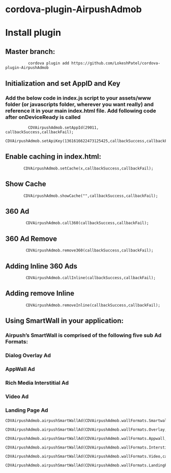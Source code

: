 # cordova-plugin-AirpushAdmob


# Install plugin

## Master branch:

 ```
           cordova plugin add https://github.com/LokeshPatel/cordova-plugin-AirpushAdmob
 ```

## Initialization and set AppID and Key

### Add the below code in index.js script to your assets/www folder (or javascripts folder, wherever you want really) and reference it in your main index.html file. Add following code after onDeviceReady is called
 ```
           CDVAirpushAdmob.setAppId(29011, callbackSuccess,callbackFail);
           CDVAirpushAdmob.setApiKey(1361616622473125425,callbackSuccess,callbackFail);
 ```

## Enable caching in index.html:
 ```
         CDVAirpushAdmob.setCache(x,callbackSuccess,callbackFail);
 ```

## Show Cache
```
        CDVAirpushAdmob.showCache("",callbackSuccess,callbackFail);
```

## 360 Ad
```
         CDVAirpushAdmob.call360(callbackSuccess,callbackFail);
```

## 360 Ad Remove
```
         CDVAirpushAdmob.remove360(callbackSuccess,callbackFail);
```

## Adding Inline 360 Ads
```
         CDVAirpushAdmob.callInline(callbackSuccess,callbackFail);
```

## Adding remove Inline
```
         CDVAirpushAdmob.removeInline(callbackSuccess,callbackFail);
```


## Using SmartWall in your application:
### Airpush’s SmartWall is comprised of the following five sub Ad Formats:
### Dialog Overlay Ad
### AppWall Ad
### Rich Media Interstitial Ad
### Video Ad
### Landing Page Ad

```
CDVAirpushAdmob.airpushSmartWallAd(CDVAirpushAdmob.wallFormats.Smartwall,callbackSuccess,callbackFail);

CDVAirpushAdmob.airpushSmartWallAd(CDVAirpushAdmob.wallFormats.Overlay,callbackSuccess,callbackFail);

CDVAirpushAdmob.airpushSmartWallAd(CDVAirpushAdmob.wallFormats.Appwall,callbackSuccess,callbackFail);

CDVAirpushAdmob.airpushSmartWallAd(CDVAirpushAdmob.wallFormats.Interstitial,callbackSuccess,callbackFail);

CDVAirpushAdmob.airpushSmartWallAd(CDVAirpushAdmob.wallFormats.Video,callbackSuccess,callbackFail);

CDVAirpushAdmob.airpushSmartWallAd(CDVAirpushAdmob.wallFormats.LandingPage,callbackSuccess,callbackFail);

```
